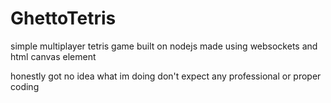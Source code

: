 # GhettoTetris
simple multiplayer tetris game built on nodejs
made using websockets and html canvas element

honestly got no idea what im doing
don't expect any professional or proper coding